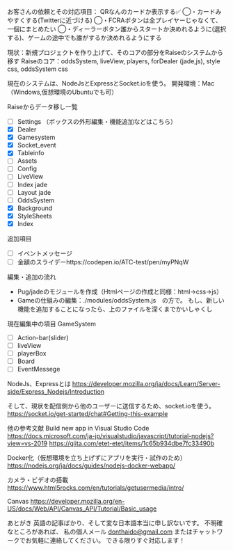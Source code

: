 お客さんの依頼とその対応項目：
QRなんのカードか表示する✅
◯・カードみやすくする(Twitterに近づける)
◯・FCRAボタンは全プレイヤーじゃなくて、一個にまとめたい
◯・ディーラーボタン誰からスタートか決めれるように(選択する)、ゲームの途中でも誰がするか決めれるようにする

現状：新規プロジェクトを作り上げて、そのコアの部分をRaiseのシステムから移す
Raiseのコア：oddsSystem, liveView, players, forDealer (jade,js), style css, oddsSystem css

現在のシステムは、NodeJsとExpressとSocket.ioを使う。
開発環境：Mac（Windows,仮想環境のUbuntuでも可）

Raiseからデータ移し一覧
- [ ] Settings （ボックスの外形編集・機能追加などはこちら）
- [x] Dealer
- [x] Gamesystem
- [x] Socket_event
- [x] Tableinfo
- [ ] Assets
- [ ] Config
- [ ] LiveView
- [ ] Index jade
- [ ] Layout jade
- [ ] OddsSystem
- [x] Background
- [x] StyleSheets
- [x] Index

追加項目
- [ ] イベントメッセージ
- [ ] 金額のスライデーhttps://codepen.io/ATC-test/pen/myPNqW

編集・追加の流れ
- Pug/jadeのモジュールを作成（Htmlページの作成と同様：html→css→js）
- Gameの仕組みの編集：./modules/oddsSystem.js　の方で。
    もし、新しい機能を追加することになったら、上のファイルを深くまでかいしゃくし

現在編集中の項目
GameSystem
- [ ] Action-bar(slider)
- [ ] liveView
- [ ] playerBox
- [ ] Board
- [ ] EventMessege

NodeJs、Expressとは
https://developer.mozilla.org/ja/docs/Learn/Server-side/Express_Nodejs/Introduction

そして、現状を配信側から他のユーザーに送信するため、socket.ioを使う。
https://socket.io/get-started/chat#Getting-this-example

他の参考文献
Build new app in Visual Studio Code
https://docs.microsoft.com/ja-jp/visualstudio/javascript/tutorial-nodejs?view=vs-2019
https://qiita.com/etet-etet/items/1c65b934dbe7fc33490b

Docker化（仮想環境を立ち上げずにアプリを実行・試作のため）
https://nodejs.org/ja/docs/guides/nodejs-docker-webapp/

カメラ・ビデオの搭載
https://www.html5rocks.com/en/tutorials/getusermedia/intro/

Canvas
https://developer.mozilla.org/en-US/docs/Web/API/Canvas_API/Tutorial/Basic_usage

あとがき
英語の記事ばかり、そして変な日本語本当に申し訳ないです。
不明確なところがあれば、
私の個人メール donthaido@gmail.com
またはチャットワークでお気軽に連絡してください。
できる限りすぐ対応します！